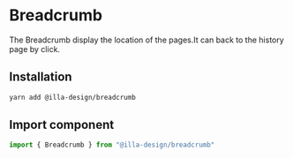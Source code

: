 # Breadcrumb

The Breadcrumb display the location of the pages.It can back to the history page by click.

## Installation

```bash
yarn add @illa-design/breadcrumb
```

## Import component

```jsx
import { Breadcrumb } from "@illa-design/breadcrumb"
```

